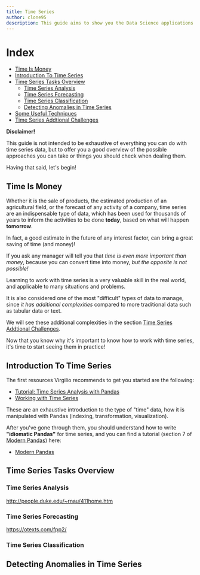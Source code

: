 ```yaml
---
title: Time Series
author: clone95
description: This guide aims to show you the Data Science applications you can build for dealing with time series data.
---
```


# Index

- [Time Is Money](#Time-Is-Money)
- [Introduction To Time Series](#Introduction-To-Time-Series)
- [Time Series Tasks Overview](#Time-Series-Tasks-Overview)
    - [Time Series Analysis](#Time-Series-Analysis)
    - [Time Series Forecasting](#Time-Series-Forecasting)
    - [Time Series Classification](#Time-Series-Classification)
    - [Detecting Anomalies in Time Series](#Detecting-Anomalies-in-Time-Series)
- [Some Useful Techniques](#Some-Useful-Techniques)
- [Time Series Addtional Challenges](#Time-Series-Addtional-Challenges)

**Disclaimer!**

This guide is not intended to be exhaustive of everything you can do with time series data, but to offer you a good overview of the possible approaches you can take or things you should check when dealing them. 

Having that said, let's begin!

## Time Is Money

Whether it is the sale of products, the estimated production of an agricultural field, or the forecast of any activity of a company, time series are an indispensable type of data, which has been used for thousands of years to inform the activities to be done **today**, based on what will happen **tomorrow**. 

In fact, a good estimate in the future of any interest factor, can bring a great saving of time (and money)! 

If you ask any manager will tell you that _time is even more important than money_, because you can convert time into money, _but the opposite is not possible!_ 

Learning to work with time series is a very valuable skill in the real world, and applicable to many situations and problems. 

It is also considered one of the most "difficult" types of data to manage, since _it has additional complexities_ compared to more traditional data such as tabular data or text.

We will see these additional complexities in the section [Time Series Addtional Challenges](#Time-Series-Addtional-Challenges).

Now that you know why it's important to know how to work with time series, it's time to start seeing them in practice! 

## Introduction To Time Series

The first resources Virgilio recommends to get you started are the following:

- [Tutorial: Time Series Analysis with Pandas](https://www.dataquest.io/blog/tutorial-time-series-analysis-with-pandas/)
- [Working with Time Series](https://jakevdp.github.io/PythonDataScienceHandbook/03.11-working-with-time-series.html)

These are an exhaustive introduction to the type of "time" data, how it is manipulated with Pandas (indexing, transformation, visualization).

After you've gone through them, you should understand how to write **"idiomatic Pandas"** for time series, and you can find a tutorial (section 7 of [Modern Pandas](https://tomaugspurger.github.io/modern-1-intro)) here: 

- [Modern Pandas](https://tomaugspurger.github.io/modern-7-timeseries)



## Time Series Tasks Overview
### Time Series Analysis
http://people.duke.edu/~rnau/411home.htm
### Time Series Forecasting

https://otexts.com/fpp2/
### Time Series Classification
## Detecting Anomalies in Time Series